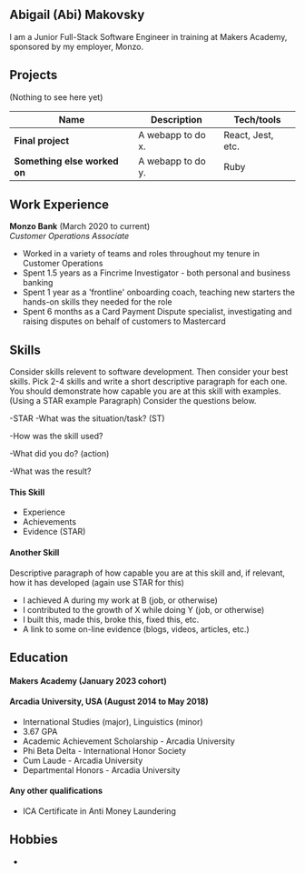 ## Abigail (Abi) Makovsky

I am a Junior Full-Stack Software Engineer in training at Makers Academy, sponsored by my employer, Monzo. 

## Projects 

(Nothing to see here yet) 

| Name                         | Description       | Tech/tools        |
| ---------------------------- | ----------------- | ----------------- |
| **Final project**            | A webapp to do x. | React, Jest, etc. |
| **Something else worked on** | A webapp to do y. | Ruby              |

## Work Experience

**Monzo Bank** (March 2020 to current)  
_Customer Operations Associate_ 
  - Worked in a variety of teams and roles throughout my tenure in Customer Operations
  - Spent 1.5 years as a Fincrime Investigator - both personal and business banking 
  - Spent 1 year as a 'frontline' onboarding coach, teaching new starters the hands-on skills they needed for the role 
  - Spent 6 months as a Card Payment Dispute specialist, investigating and raising disputes on behalf of customers to Mastercard 

## Skills

Consider skills relevent to software development. Then consider your best skills. Pick 2-4 skills and write a short descriptive paragraph for each one. You should demonstrate how capable you are at this skill with examples.
(Using a STAR example Paragraph) Consider the questions below.

-STAR
-What was the situation/task? (ST)

-How was the skill used?

-What did you do? (action)

-What was the result?


#### This Skill

- Experience
- Achievements
- Evidence (STAR)

#### Another Skill

Descriptive paragraph of how capable you are at this skill and, if relevant, how it has developed (again use STAR for this)

- I achieved A during my work at B (job, or otherwise)
- I contributed to the growth of X while doing Y (job, or otherwise)
- I built this, made this, broke this, fixed this, etc.
- A link to some on-line evidence (blogs, videos, articles, etc.)

## Education

#### Makers Academy (January 2023 cohort)

#### Arcadia University, USA (August 2014 to May 2018)

- International Studies (major), Linguistics (minor)
- 3.67 GPA 
- Academic Achievement Scholarship - Arcadia University 
- Phi Beta Delta - International Honor Society 
- Cum Laude - Arcadia University 
- Departmental Honors - Arcadia University 


#### Any other qualifications

- ICA Certificate in Anti Money Laundering 

## Hobbies


- 
